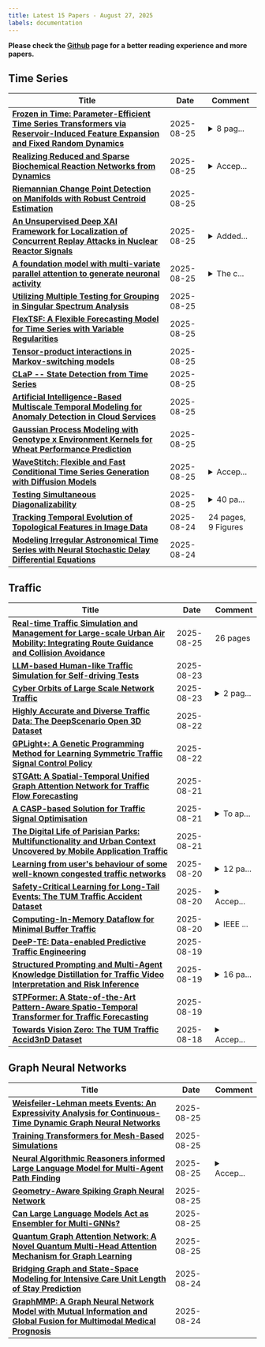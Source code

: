 ```yaml
---
title: Latest 15 Papers - August 27, 2025
labels: documentation
---
```

**Please check the [Github](https://github.com/zezhishao/MTS_Daily_ArXiv) page for a better reading experience and more papers.**

## Time Series
| **Title** | **Date** | **Comment** |
| --- | --- | --- |
| **[Frozen in Time: Parameter-Efficient Time Series Transformers via Reservoir-Induced Feature Expansion and Fixed Random Dynamics](http://arxiv.org/abs/2508.18130v1)** | 2025-08-25 | <details><summary>8 pag...</summary><p>8 pages, 5 tables, 3 figures, accepted at ECAI 2025</p></details> |
| **[Realizing Reduced and Sparse Biochemical Reaction Networks from Dynamics](http://arxiv.org/abs/2508.18096v1)** | 2025-08-25 | <details><summary>Accep...</summary><p>Accepted to IEEE CDC 2025. Author-accepted version; supplementary material in appendix file</p></details> |
| **[Riemannian Change Point Detection on Manifolds with Robust Centroid Estimation](http://arxiv.org/abs/2508.18045v1)** | 2025-08-25 |  |
| **[An Unsupervised Deep XAI Framework for Localization of Concurrent Replay Attacks in Nuclear Reactor Signals](http://arxiv.org/abs/2508.09162v2)** | 2025-08-25 | <details><summary>Added...</summary><p>Added references, corrected typos, grammar check, authors updated</p></details> |
| **[A foundation model with multi-variate parallel attention to generate neuronal activity](http://arxiv.org/abs/2506.20354v2)** | 2025-08-25 | <details><summary>The c...</summary><p>The code is available at https://github.com/IBM/multi-variate-parallel-transformer. The SWEC iEEG dataset is available at https://huggingface.co/datasets/NeuroTec/SWEC_iEEG_Dataset</p></details> |
| **[Utilizing Multiple Testing for Grouping in Singular Spectrum Analysis](http://arxiv.org/abs/2401.01665v3)** | 2025-08-25 |  |
| **[FlexTSF: A Flexible Forecasting Model for Time Series with Variable Regularities](http://arxiv.org/abs/2410.23160v2)** | 2025-08-25 |  |
| **[Tensor-product interactions in Markov-switching models](http://arxiv.org/abs/2507.01555v3)** | 2025-08-25 |  |
| **[CLaP -- State Detection from Time Series](http://arxiv.org/abs/2504.01783v2)** | 2025-08-25 |  |
| **[Artificial Intelligence-Based Multiscale Temporal Modeling for Anomaly Detection in Cloud Services](http://arxiv.org/abs/2508.14503v2)** | 2025-08-25 |  |
| **[Gaussian Process Modeling with Genotype x Environment Kernels for Wheat Performance Prediction](http://arxiv.org/abs/2508.17730v1)** | 2025-08-25 |  |
| **[WaveStitch: Flexible and Fast Conditional Time Series Generation with Diffusion Models](http://arxiv.org/abs/2503.06231v2)** | 2025-08-25 | <details><summary>Accep...</summary><p>Accepted at ACM SIGMOD 2026</p></details> |
| **[Testing Simultaneous Diagonalizability](http://arxiv.org/abs/2101.07776v2)** | 2025-08-25 | <details><summary>40 pa...</summary><p>40 pages, 8 figures, 5 tables</p></details> |
| **[Tracking Temporal Evolution of Topological Features in Image Data](http://arxiv.org/abs/2508.17530v1)** | 2025-08-24 | 24 pages, 9 Figures |
| **[Modeling Irregular Astronomical Time Series with Neural Stochastic Delay Differential Equations](http://arxiv.org/abs/2508.17521v1)** | 2025-08-24 |  |

## Traffic
| **Title** | **Date** | **Comment** |
| --- | --- | --- |
| **[Real-time Traffic Simulation and Management for Large-scale Urban Air Mobility: Integrating Route Guidance and Collision Avoidance](http://arxiv.org/abs/2412.01235v2)** | 2025-08-25 | 26 pages |
| **[LLM-based Human-like Traffic Simulation for Self-driving Tests](http://arxiv.org/abs/2508.16962v1)** | 2025-08-23 |  |
| **[Cyber Orbits of Large Scale Network Traffic](http://arxiv.org/abs/2508.16847v1)** | 2025-08-23 | <details><summary>2 pag...</summary><p>2 pages, 1 figure, 10 reference, to appear at IEEE HPEC 2025</p></details> |
| **[Highly Accurate and Diverse Traffic Data: The DeepScenario Open 3D Dataset](http://arxiv.org/abs/2504.17371v3)** | 2025-08-22 |  |
| **[GPLight+: A Genetic Programming Method for Learning Symmetric Traffic Signal Control Policy](http://arxiv.org/abs/2508.16090v1)** | 2025-08-22 |  |
| **[STGAtt: A Spatial-Temporal Unified Graph Attention Network for Traffic Flow Forecasting](http://arxiv.org/abs/2508.16685v1)** | 2025-08-21 |  |
| **[A CASP-based Solution for Traffic Signal Optimisation](http://arxiv.org/abs/2507.19061v2)** | 2025-08-21 | <details><summary>To ap...</summary><p>To appear in Theory and Practice of Logic Programming (TPLP), Proceedings of ICLP 2025</p></details> |
| **[The Digital Life of Parisian Parks: Multifunctionality and Urban Context Uncovered by Mobile Application Traffic](http://arxiv.org/abs/2508.15516v1)** | 2025-08-21 |  |
| **[Learning from user's behaviour of some well-known congested traffic networks](http://arxiv.org/abs/2508.14804v1)** | 2025-08-20 | <details><summary>12 pa...</summary><p>12 pages, 4 figures, 3 tables</p></details> |
| **[Safety-Critical Learning for Long-Tail Events: The TUM Traffic Accident Dataset](http://arxiv.org/abs/2508.14567v1)** | 2025-08-20 | <details><summary>Accep...</summary><p>Accepted for ICRA 40 Year Anniversary (ICRA40)</p></details> |
| **[Computing-In-Memory Dataflow for Minimal Buffer Traffic](http://arxiv.org/abs/2508.14375v1)** | 2025-08-20 | <details><summary>IEEE ...</summary><p>IEEE International Conference on Computer Design</p></details> |
| **[DeeP-TE: Data-enabled Predictive Traffic Engineering](http://arxiv.org/abs/2508.14281v1)** | 2025-08-19 |  |
| **[Structured Prompting and Multi-Agent Knowledge Distillation for Traffic Video Interpretation and Risk Inference](http://arxiv.org/abs/2508.13439v1)** | 2025-08-19 | <details><summary>16 pa...</summary><p>16 pages, 10 figures, 1 table</p></details> |
| **[STPFormer: A State-of-the-Art Pattern-Aware Spatio-Temporal Transformer for Traffic Forecasting](http://arxiv.org/abs/2508.13433v1)** | 2025-08-19 |  |
| **[Towards Vision Zero: The TUM Traffic Accid3nD Dataset](http://arxiv.org/abs/2503.12095v2)** | 2025-08-18 | <details><summary>Accep...</summary><p>Accepted for the IEEE/CVF International Conference on Computer Vision Workshops (ICCVW)</p></details> |

## Graph Neural Networks
| **Title** | **Date** | **Comment** |
| --- | --- | --- |
| **[Weisfeiler-Lehman meets Events: An Expressivity Analysis for Continuous-Time Dynamic Graph Neural Networks](http://arxiv.org/abs/2508.18052v1)** | 2025-08-25 |  |
| **[Training Transformers for Mesh-Based Simulations](http://arxiv.org/abs/2508.18051v1)** | 2025-08-25 |  |
| **[Neural Algorithmic Reasoners informed Large Language Model for Multi-Agent Path Finding](http://arxiv.org/abs/2508.17971v1)** | 2025-08-25 | <details><summary>Accep...</summary><p>Accepted by IJCNN 2025</p></details> |
| **[Geometry-Aware Spiking Graph Neural Network](http://arxiv.org/abs/2508.06793v2)** | 2025-08-25 |  |
| **[Can Large Language Models Act as Ensembler for Multi-GNNs?](http://arxiv.org/abs/2410.16822v3)** | 2025-08-25 |  |
| **[Quantum Graph Attention Network: A Novel Quantum Multi-Head Attention Mechanism for Graph Learning](http://arxiv.org/abs/2508.17630v1)** | 2025-08-25 |  |
| **[Bridging Graph and State-Space Modeling for Intensive Care Unit Length of Stay Prediction](http://arxiv.org/abs/2508.17554v1)** | 2025-08-24 |  |
| **[GraphMMP: A Graph Neural Network Model with Mutual Information and Global Fusion for Multimodal Medical Prognosis](http://arxiv.org/abs/2508.17478v1)** | 2025-08-24 |  |

